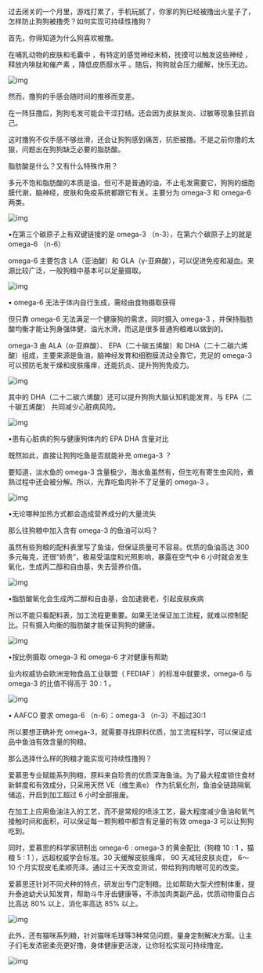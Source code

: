 过去闭关的一个月里，游戏打累了，手机玩腻了，你家的狗已经被撸出火星子了，怎样防止狗狗被撸秃？如何实现可持续性撸狗？

 

首先，你得知道为什么狗喜欢被撸。

 

在哺乳动物的皮肤和毛囊中 ，有特定的感觉神经末梢，抚摸可以触发这些神经 ，释放内啡肽和催产素 ，降低皮质醇水平 。随后，狗狗就会压力缓解，快乐无边。

 

![img](https://mmbiz.qpic.cn/mmbiz_png/SlOqFKqEO4HAiceXLhOUicGGcRJQXdH9E5qGfWp6AMGAV1M8h3Hn16HypPQsyxmrp5I3JBWibezwyGS4SIAR0yEgg/640?wx_fmt=png)



然而，撸狗的手感会随时间的推移而变差。



在一阵狂撸后，狗狗毛发可能会干涩打结。还会因为皮肤发炎、过敏等现象狂抓自己。



这时撸狗不仅手感不够丝滑，还会让狗狗感到痛苦，抗拒被撸。不是之前你撸的太狠，问题出在狗狗缺乏必要的脂肪酸。



脂肪酸是什么？又有什么特殊作用？



多元不饱和脂肪酸的本质是油，但可不是普通的油，不止毛发需要它，狗狗的细胞膜代谢，脑神经，皮肤和免疫系统都跟它有关。主要分为 omega-3 和 omega-6 两类。

 

![img](https://mmbiz.qpic.cn/mmbiz_png/SlOqFKqEO4HAiceXLhOUicGGcRJQXdH9E5Z8XiaQhl2CmdplC0aXqqWe115Z8PribficiaC33fr6PH4AN9WezlyHfW3A/640?wx_fmt=png)

  

•在第三个碳原子上有双键链接的是 omega-3 （n-3），在第六个碳原子上的就是 omega-6 （n-6）

 

omega-6 主要包含 LA（亚油酸）和 GLA（γ-亚麻酸），可以促进免疫和凝血。来源比较广泛，一般狗粮中基本可以足量摄取。

  

![img](https://mmbiz.qpic.cn/mmbiz_jpg/SlOqFKqEO4HAiceXLhOUicGGcRJQXdH9E5CYKicibRFiboO72A4yqNicHxGMJywg8d5icEz46kahfYXakdkax9OF6WiamA/640?wx_fmt=jpeg)

 • omega-6 无法于体内自行生成，需经由食物摄取获得



但只靠 omega-6 无法满足一个健康狗的需求，同时摄入 omega-3 ，并保持脂肪酸均衡才能让狗身强体健，油光水滑，而这是很多普通狗粮难以做到的。



omega-3 由 ALA（α-亚麻酸）、 EPA（二十碳五烯酸）和 DHA（二十二碳六烯酸）组成，主要来源是鱼油，脑神经发育和细胞膜流动全靠它，充足的 omega-3 可以预防毛发干燥和皮肤瘙痒，还能抗炎、提升狗狗免疫力。



![img](https://mmbiz.qpic.cn/mmbiz_jpg/SlOqFKqEO4HAiceXLhOUicGGcRJQXdH9E57POyASQIHwiaK4tdYJSbkXGqxWK5aibGmy3PicLP7D1f022P0B9DVFaBw/640?wx_fmt=jpeg)



其中的 DHA（二十二碳六烯酸）还可以提升狗狗大脑认知机能发育，与 EPA（二十碳五烯酸） 共同减少心脏病风险。



![img](https://mmbiz.qpic.cn/mmbiz_jpg/SlOqFKqEO4HAiceXLhOUicGGcRJQXdH9E5wNBLJwtErHnD625IXj7I5Moo2m3KY5jrLxf3aELK9fcz1iaUWy04Evw/640?wx_fmt=jpeg)

•患有心脏病的狗与健康狗体内的 EPA DHA 含量对比



既然如此，直接让狗狗吃鱼是否就能补充 omega-3 ？



要知道，淡水鱼的 omega-3 含量极少，海水鱼虽然有，但生吃有寄生虫风险，煮熟过程中还会被分解。所以，光靠吃鱼肉补不了足量的 omega-3 。



![img](https://mmbiz.qpic.cn/mmbiz_png/SlOqFKqEO4HAiceXLhOUicGGcRJQXdH9E5JibcXSAj4GY2g2wKFib0RPNJovSpNvnWGCFnTvCDMNicn9tnphv1SPkvA/640?wx_fmt=png)

•无论哪种加热方式都会造成营养成分的大量流失



那么往狗粮中加入含有 omega-3 的鱼油可以吗？



虽然有些狗粮的配料表里写了鱼油，但保证质量可不容易。优质的鱼油高达 300 多元每克，还很“娇贵”，极易受温度和光照影响，暴露在空气中 6 小时就会发生氧化，生成丙二醇和自由基，失去营养价值。



![img](https://mmbiz.qpic.cn/mmbiz_png/SlOqFKqEO4HAiceXLhOUicGGcRJQXdH9E5vMSVbLU0VpZwYz57XQDqWOuuYPibbUcCjicGcl3jwEC4kHZricc62R1eQ/640?wx_fmt=png)

•脂肪酸氧化会生成丙二醇和自由基，会加速衰老，引起皮肤疾病



所以不能只看配料表，加工流程更重要。如果无法保证加工流程，就难以控制配比。只有摄入均衡的脂肪酸才能保证狗狗的健康。



![img](https://mmbiz.qpic.cn/mmbiz_jpg/SlOqFKqEO4HAiceXLhOUicGGcRJQXdH9E5FUOIjERDNK0uR6s1Al6iatr8TwseYzDzg4noJ2kwFhdbBn3iaOV00NQA/640?wx_fmt=jpeg)

•按比例摄取 omega-3 和 omega-6 才对健康有帮助



业内权威协会欧洲宠物食品工业联盟（ FEDIAF ）的标准中就要求，omega-6 与 omega-3 的比值不得高于 30 : 1 。



 

![img](https://mmbiz.qpic.cn/mmbiz_png/SlOqFKqEO4HAiceXLhOUicGGcRJQXdH9E50ogWvoSW0POg9SvWISMGZqNzwQwu7JD4tvRRVUdbelVjsicrTFib16ZA/640?wx_fmt=png)

• AAFCO 要求 omega-6 （n-6）：omega-3 （n-3）不超过30:1



所以要想正确补充 omega-3，就需要寻找原料优质，加工流程科学，可以保证成品中鱼油有效含量的狗粮。



那么选择什么样的狗粮才能实现可持续性撸狗？



爱慕思专业赋能系列狗粮，原料来自珍贵的优质深海鱼油。为了最大程度锁住食材新鲜度和有效成分，只采用天然 VE（维生素e） 作为抗氧化剂，鱼油全链路隔氧储运，开启到加工超过 6 小时全部报废。



在加工上应用鱼油注入的工艺，而不是常规的喷涂工艺，最大程度减少鱼油和氧气接触时间和面积，可以保证每一颗狗粮中都含有足量的有效 omega-3 可以让狗狗吃到。



同时，爱慕思的科学家研制出 omega-6 : omega-3 的黄金配比（狗粮 10 : 1 ，猫粮 5 : 1 ），远超权威学会标准。30 天缓解皮肤瘙痒， 90 天减轻皮肤炎症， 6～10 个月实现皮毛柔顺亮泽。通过三十天改变测试，带给狗狗肉眼可见的改变。



爱慕思还针对不同犬种的特点，研发出专门定制粮。比如帮助大型犬控制体重，提升泰迪幼犬认知发育，帮助斗牛牙齿健康等，不添加肉类副产品，优质动物蛋白占比高达 80% 以上，消化率高达 85% 以上。



![img](https://mmbiz.qpic.cn/mmbiz_jpg/SlOqFKqEO4HAiceXLhOUicGGcRJQXdH9E5BXX4oEKpgblicoutuokQdn4lgR4c7GGEff32QgtDscr4WTunmsRvJ7g/640?wx_fmt=jpeg)



此外，还有猫咪系列粮，针对猫咪毛球等3种常见问题，量身定制解决方案。让主子们毛发浓密柔亮更好撸，身体健康更活泼，让你轻松实现可持续撸宠。



![img](https://mmbiz.qpic.cn/mmbiz_jpg/SlOqFKqEO4HAiceXLhOUicGGcRJQXdH9E5ajkG92XVN8SD8UDzlg5qia5YXLgAgiaCIe3NuR5VicZMtzrsw2qmpyoKw/640?wx_fmt=jpeg)